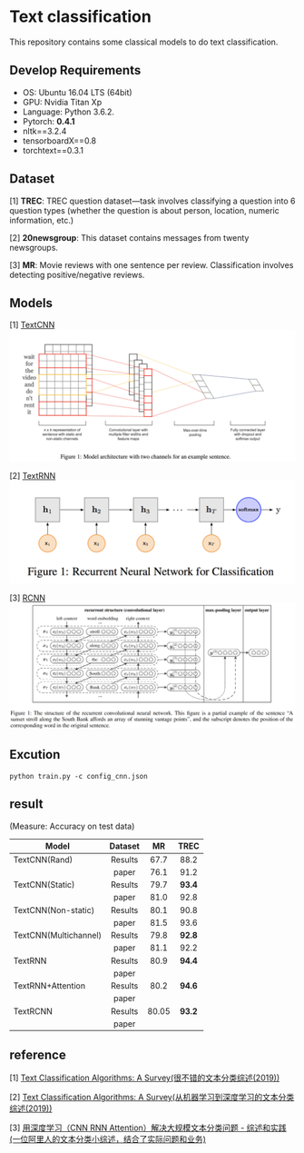 # Text classification
This repository contains some classical models to do text classification.

## Develop Requirements
- OS: Ubuntu 16.04 LTS (64bit)
- GPU: Nvidia Titan Xp
- Language: Python 3.6.2.
- Pytorch: **0.4.1**
- nltk==3.2.4
- tensorboardX==0.8
- torchtext==0.3.1

## Dataset
[1] **TREC**:  TREC question dataset—task involves classifying a question into 6 question
types (whether the question is about person,
location, numeric information, etc.)

[2] **20newsgroup**:  This dataset contains messages from twenty newsgroups. 

[3] **MR**: Movie reviews with one sentence per review. Classification involves detecting positive/negative reviews.

## Models
[1] [TextCNN](https://www.aclweb.org/anthology/D14-1181)
![avatar](pictures/text_cnn.png)

[2] [TextRNN](https://www.ijcai.org/Proceedings/16/Papers/408.pdf)
![avatar](pictures/text_rnn.png)

[3] [RCNN](https://pdfs.semanticscholar.org/eba3/6ac75bf22edf9a1bfd33244d459c75b98305.pdf)
![avatar](pictures/rcnn.png)

## Excution
    python train.py -c config_cnn.json





## result
(Measure: Accuracy on test data)

| Model        | Dataset  | MR   | TREC |
|--------------|:----------:|:------:|:----:|
| TextCNN(Rand)         | Results  | 67.7 | 88.2 |
|              | paper | 76.1 | 91.2 |
| TextCNN(Static)       | Results  | 79.7 | **93.4** |
|              | paper | 81.0 | 92.8 |
| TextCNN(Non-static)   | Results  | 80.1 | 90.8 |
|              | paper | 81.5 | 93.6 |
| TextCNN(Multichannel) | Results  | 79.8 | **92.8** |
|              | paper | 81.1 | 92.2 |
| TextRNN| Results  | 80.9 | **94.4** |
|              | paper |  |  |
| TextRNN+Attention| Results  | 80.2 | **94.6** |
|              | paper |  |  |
| TextRCNN| Results  | 80.05 | **93.2** |
|              | paper |  |  |



## reference
[1] [Text Classification Algorithms: A Survey(很不错的文本分类综述(2019))](https://arxiv.org/pdf/1904.08067.pdf)

[2] [Text Classification Algorithms: A Survey(从机器学习到深度学习的文本分类综述(2019))](https://github.com/kk7nc/Text_Classification)

[3] [用深度学习（CNN RNN Attention）解决大规模文本分类问题 - 综述和实践(一位阿里人的文本分类小综述，结合了实际问题和业务)](https://zhuanlan.zhihu.com/p/25928551)